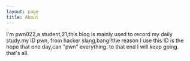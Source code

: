 ```yaml
---
layout: page
title: About
---
```


I'm pwn022,a student,21,this blog is mainly used to record my daily study.my ID pwn,
from hacker slang,bang!!the reason I use this ID is the hope that one day,can "pwn" everything.
to that end I will keep going.
<br/>that's all.
